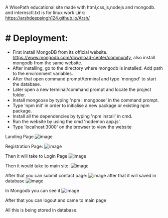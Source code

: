 A WisePath educational site made with html,css,js,nodejs and mongodb.
and internsctl.txt is for linux work
Link:
https://arshdeepsingh124.github.io/Arsh/

# # Deployment:

* First install MongoDB from its official website.
	       https://www.mongodb.com/download-center/community, also install mongodb from the same website.
* After installing, go to the directory where mongodb is installed. Add path to the environment variables. 
* After that open command prompt/terminal and type 'mongod' to start the database.
* Later open a new terminal/command prompt and locate the project folder.
* Install mongoose by typing 'npm i mongoose' in the command prompt.
* Type 'npm init' in order to initialise a new package or existing npm package.
* Install all the dependencies by typing 'npm install' in cmd.  
* Run the website by using the cmd 'nodemon app.js'. 
* Type 'localhost:3000' on the browser to view the website

Landing Page
![image](https://github.com/ArshdeepSingh124/Arsh/assets/80159287/9b47e437-a855-4e87-bbb8-4acb68c58716)

Registration Page:
![image](https://github.com/ArshdeepSingh124/Arsh/assets/80159287/dc0fadd0-4e55-4739-ab5a-0cf1916b019e)

Then it will take to Login Page
![image](https://github.com/ArshdeepSingh124/Arsh/assets/80159287/f3c24988-06f1-44e9-ae3d-8cab5332405f)

Then it would take to main site:
![image](https://github.com/ArshdeepSingh124/Arsh/assets/80159287/3c9f65ea-ac8e-4873-80c7-d7b0a8195a6e)

After that you can submit contact page:
![image](https://github.com/ArshdeepSingh124/Arsh/assets/80159287/94350c9e-8e68-42b6-9e07-a2dd9f0261d4)
after that it will saved in database
![image](https://github.com/ArshdeepSingh124/Arsh/assets/80159287/0de8dd9a-de57-4024-9a10-21a7ca33664a)

In Mongodb you can see it
![image](https://github.com/ArshdeepSingh124/Arsh/assets/80159287/7e99499d-4ee9-49b9-923b-8d725e1332b8)


After that you can logout and came to main page

All this is being stored in database.
